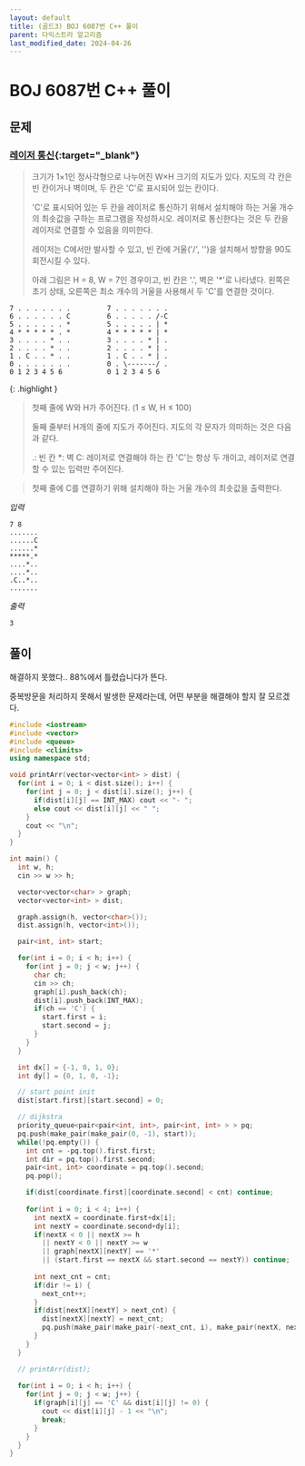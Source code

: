 ```yaml
---
layout: default
title: (골드3) BOJ 6087번 C++ 풀이
parent: 다익스트라 알고리즘
last_modified_date: 2024-04-26
---
```


# BOJ 6087번 C++ 풀이

## 문제

### [레이저 통신](https://www.acmicpc.net/problem/6087){:target="_blank"}

> 크기가 1×1인 정사각형으로 나누어진 W×H 크기의 지도가 있다. 지도의 각 칸은 빈 칸이거나 벽이며, 두 칸은 'C'로 표시되어 있는 칸이다.
> 
> 'C'로 표시되어 있는 두 칸을 레이저로 통신하기 위해서 설치해야 하는 거울 개수의 최솟값을 구하는 프로그램을 작성하시오. 레이저로 통신한다는 것은 두 칸을 레이저로 연결할 수 있음을 의미한다.
> 
> 레이저는 C에서만 발사할 수 있고, 빈 칸에 거울('/', '\')을 설치해서 방향을 90도 회전시킬 수 있다.
> 
> 아래 그림은 H = 8, W = 7인 경우이고, 빈 칸은 '.', 벽은 '*'로 나타냈다. 왼쪽은 초기 상태, 오른쪽은 최소 개수의 거울을 사용해서 두 'C'를 연결한 것이다.

```
7 . . . . . . .         7 . . . . . . .
6 . . . . . . C         6 . . . . . /-C
5 . . . . . . *         5 . . . . . | *
4 * * * * * . *         4 * * * * * | *
3 . . . . * . .         3 . . . . * | .
2 . . . . * . .         2 . . . . * | .
1 . C . . * . .         1 . C . . * | .
0 . . . . . . .         0 . \-------/ .
0 1 2 3 4 5 6           0 1 2 3 4 5 6
```

{: .highlight }
> 첫째 줄에 W와 H가 주어진다. (1 ≤ W, H ≤ 100)
> 
> 둘째 줄부터 H개의 줄에 지도가 주어진다. 지도의 각 문자가 의미하는 것은 다음과 같다.
> 
> .: 빈 칸
> *: 벽
> C: 레이저로 연결해야 하는 칸
> 'C'는 항상 두 개이고, 레이저로 연결할 수 있는 입력만 주어진다.

> 첫째 줄에 C를 연결하기 위해 설치해야 하는 거울 개수의 최솟값을 출력한다.

*입력*

```
7 8
.......
......C
......*
*****.*
....*..
....*..
.C..*..
.......
```

*출력*

```
3
```

## 풀이

해결하지 못했다.. 88%에서 틀렸습니다가 뜬다.

중복방문을 처리하지 못해서 발생한 문제라는데, 어떤 부분을 해결해야 할지 잘 모르겠다.

```cpp
#include <iostream>
#include <vector>
#include <queue>
#include <climits>
using namespace std;

void printArr(vector<vector<int> > dist) {
  for(int i = 0; i < dist.size(); i++) {
    for(int j = 0; j < dist[i].size(); j++) {
      if(dist[i][j] == INT_MAX) cout << "- ";
      else cout << dist[i][j] << " ";
    }
    cout << "\n";
  }
}

int main() {
  int w, h;
  cin >> w >> h;

  vector<vector<char> > graph;
  vector<vector<int> > dist;

  graph.assign(h, vector<char>());
  dist.assign(h, vector<int>());

  pair<int, int> start;

  for(int i = 0; i < h; i++) {
    for(int j = 0; j < w; j++) {
      char ch;
      cin >> ch;
      graph[i].push_back(ch);
      dist[i].push_back(INT_MAX);
      if(ch == 'C') {
        start.first = i;
        start.second = j;
      }
    }
  }

  int dx[] = {-1, 0, 1, 0};
  int dy[] = {0, 1, 0, -1};

  // start point init
  dist[start.first][start.second] = 0;

  // dijkstra
  priority_queue<pair<pair<int, int>, pair<int, int> > > pq;
  pq.push(make_pair(make_pair(0, -1), start));
  while(!pq.empty()) {
    int cnt = -pq.top().first.first;
    int dir = pq.top().first.second;
    pair<int, int> coordinate = pq.top().second;
    pq.pop();

    if(dist[coordinate.first][coordinate.second] < cnt) continue;
    
    for(int i = 0; i < 4; i++) {
      int nextX = coordinate.first+dx[i];
      int nextY = coordinate.second+dy[i];
      if(nextX < 0 || nextX >= h
        || nextY < 0 || nextY >= w
        || graph[nextX][nextY] == '*'
        || (start.first == nextX && start.second == nextY)) continue;
      
      int next_cnt = cnt;
      if(dir != i) {
        next_cnt++;
      }
      if(dist[nextX][nextY] > next_cnt) {
        dist[nextX][nextY] = next_cnt;
        pq.push(make_pair(make_pair(-next_cnt, i), make_pair(nextX, nextY)));
      }
    }
  }

  // printArr(dist);
  
  for(int i = 0; i < h; i++) {
    for(int j = 0; j < w; j++) {
      if(graph[i][j] == 'C' && dist[i][j] != 0) {
        cout << dist[i][j] - 1 << "\n";
        break;
      }
    }
  }
}
```
